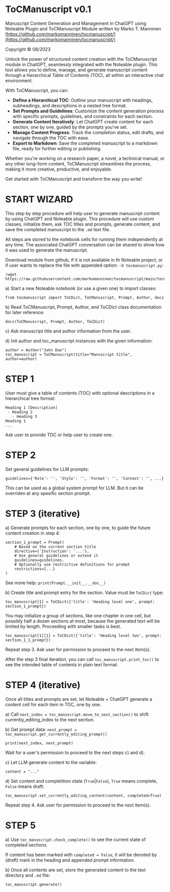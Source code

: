 # ToCManuscript v0.1

Manuscript Content Generation and Management in ChatGPT using Noteable Plugin and ToCManuscript Module written by Marko T. Manninen [https://github.com/markomanninen/tocmanuscript/](https://github.com/markomanninen/tocmanuscript/)

Copyright © 08/2023

Unlock the power of structured content creation with the ToCManuscript module in ChatGPT, seamlessly integrated with the Noteable plugin. This tool allows you to define, manage, and generate manuscript content through a hierarchical Table of Contents (TOC), all within an interactive chat environment.

With ToCManuscript, you can:

- **Define a Hierarchical TOC**: Outline your manuscript with headings, subheadings, and descriptions in a nested tree format.
- **Set Prompts and Guidelines**: Customize the content generation process with specific prompts, guidelines, and constraints for each section.
- **Generate Content Iteratively**: Let ChatGPT create content for each section, one by one, guided by the prompts you've set.
- **Manage Content Progress**: Track the completion status, edit drafts, and navigate through the TOC with ease.
- **Export to Markdown**: Save the completed manuscript to a markdown file, ready for further editing or publishing.

Whether you're working on a research paper, a novel, a technical manual, or any other long-form content, ToCManuscript streamlines the process, making it more creative, productive, and enjoyable.

Get started with ToCManuscript and transform the way you write!

# START WIZARD

This step by step procedure will help user to generate manuscript content by using ChatGPT and Noteable plugin. This procedure will use custom classes, initialize them, ask TOC titles and prompts, generate content, and save the completed manuscript to the `.md` text file.

All steps are stored to the notebook cells for running them independently at any time. The associated ChatGPT conversation can be shared to show how it was used to generate the manuscript.

Download module from github, if it is not available in th Noteable project, or if user wants to replace the file with appended option: `-O tocmanuscript.py`:

```
!wget https://raw.githubusercontent.com/markomanninen/tocmanuscript/main/tocmanuscript.py
```

a) Start a new Noteable notebook (or use a given one) to import classes:

```
from tocmanuscript import ToCDict, ToCManuscript, Prompt, Author, docs
```

b) Read ToCManuscript, Prompt, Author, and ToCDict class documentation for later reference:

```
docs(ToCManuscript, Prompt, Author, ToCDict)
```

c) Ask manuscript title and author information from the user.

d) Init author and toc_manuscript instances with the given information:

```
author = Author("John Doe")
toc_manuscript = ToCManuscript(title="Manuscript title", author=author)
```

# STEP 1

User must give a table of contents (TOC) with optional descriptions in a hierarchical tree format:

```
Heading 1 [Description]
 - Heading 2
   - Heading 3
Heading 1
...
```

Ask user to provide TOC or help user to create one.

# STEP 2

Set general guidelines for LLM prompts:

```
guidelines={'Role': '', 'Style': '', 'Format': '', 'Context': '', ...}
```

This can be used as a global system prompt for LLM. But it can be overriden at any spesific section prompt.

# STEP 3 (iterative)

a) Generate prompts for each section, one by one, to guide the future content creation in step 4:

```
section_1_prompt = Prompt(
    # Based on the current section title
    directive={'Instruction': '...'},
    # Use general guidelines or extend it
    guidelines=guidelines,
    # Optionally use restrictive definitions for prompt
    restrictions={...}
)
```

See more help: `print(Prompt.__init__.__doc__)`

b) Create title and prompt entry for the section. Value must be `ToCDict` type:

```
toc_manuscript[1] = ToCDict({'title': 'Heading level one', prompt: section_1_prompt})
```

You may initialize a group of sections, like one chapter in one cell, but possibly half a dozen sections at most, because the generated text will be limited by length. Proceeding with smaller tasks is best.

```
toc_manuscript[1][1] = ToCDict({'title': 'Heading level two', prompt: section_1_1_prompt})
```

Repeat step 3. Ask user for permission to proceed to the next item(s).

After the step 3 final iteration, you can call `toc_manuscript.print_toc()` to see the intended table of contents in plain text format.

# STEP 4 (iterative)

Once all titles and prompts are set, let Noteable + ChatGPT generate a content cell for each item in TOC, one by one.

a) Call `next_index = toc_manuscript.move_to_next_section()` to shift currently_editing_index to the next section.

b) Get prompt data: `next_prompt = toc_manuscript.get_currently_editing_prompt()`

```
print(next_index, next_prompt)
```

Wait for a user's permission to proceed to the next steps c) and d).

c) Let LLM generate content to the variable:

```
content = "..."
```

d) Set content and completition state (`True`|`False`), `True` means complete, `False` means draft:

```
toc_manuscript.set_currently_editing_content(content, completed=True)
```

Repeat step 4. Ask user for permission to proceed to the next item(s).

# STEP 5

a) Use `toc_manuscript.check_complete()` to see the current state of completed sections.

If content has been marked with `completed = False`, it will be denoted by (draft) mark in the heading and appended prompt information.

b) Once all contents are set, store the generated content to the text directory and `.md` file:

```
toc_manuscript.generate()
```
